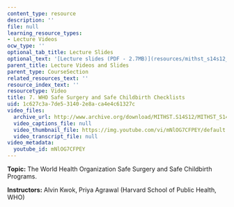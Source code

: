 ```yaml
---
content_type: resource
description: ''
file: null
learning_resource_types:
- Lecture Videos
ocw_type: ''
optional_tab_title: Lecture Slides
optional_text: '[Lecture slides (PDF - 2.7MB)](resources/mithst_s14s12_lec13_1108)'
parent_title: Lecture Videos and Slides
parent_type: CourseSection
related_resources_text: ''
resource_index_text: ''
resourcetype: Video
title: 7. WHO Safe Surgery and Safe Childbirth Checklists
uid: 1c627c3a-7de5-3140-2e8a-ca4e4c61327c
video_files:
  archive_url: http://www.archive.org/download/MITHST.S14S12/MITHST_S14S12_lec07_300k.mp4
  video_captions_file: null
  video_thumbnail_file: https://img.youtube.com/vi/mNlOG7CFPEY/default.jpg
  video_transcript_file: null
video_metadata:
  youtube_id: mNlOG7CFPEY
---
```


**Topic:** The World Health Organization Safe Surgery and Safe Childbirth Programs.

**Instructors:** Alvin Kwok, Priya Agrawal (Harvard School of Public Health, WHO)